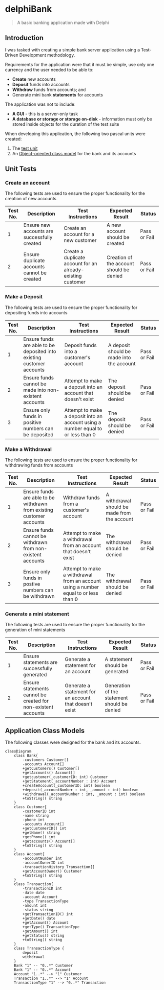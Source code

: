 # delphiBank

> A basic banking application made with Delphi

## Introduction

I was tasked with creating a simple bank server application using a Test-Driven Development methodology.

Requirements for the application were that it must be simple, use only one currency and the user needed to be able to:

* **Create** new accounts
* **Deposit** funds into accounts
* **Withdraw** funds from accounts; and
* Generate mini bank **statements** for accounts

The application was not to include:

* **A GUI** - this is a server-only task
* **A database or storage or storage on-disk** - information must only be stored inside objects for the duration of the test suite

When developing this application, the following two pascal units were created:

1. The [test unit](#unit-tests)
2. An [Object-oriented class model](#application-class-models) for the bank and its accounts

## Unit Tests

### Create an account

The following tests are used to ensure the proper functionality for the creation of new accounts.

|Test No.|Description|Test Instructions|Expected Result|Status|
|---|---|---|---|---|
|1|Ensure new accounts are successfully created|Create an account for a new customer|A new account should be created|Pass or Fail|
|2|Ensure duplicate accounts cannot be created|Create a duplicate account for an already-existing customer|Creation of the account should be denied|Pass or Fail|

### Make a Deposit

The following tests are used to ensure the proper functionality for depositing funds into accounts

|Test No.|Description|Test Instructions|Expected Result|Status|
|---|---|---|---|---|
|1|Ensure funds are able to be deposited into existing customer accounts|Deposit funds into a customer's account|A deposit should be made into the account|Pass or Fail|
|2|Ensure funds cannot be made into non-existent accounts|Attempt to make a deposit into an account that doesn't exist|The deposit should be denied|Pass or Fail|
|3|Ensure only funds in positive numbers can be deposited|Attempt to make a deposit into an account using a number equal to or less than 0|The deposit should be denied|Pass or Fail|

### Make a Withdrawal

The following tests are used to ensure the proper functionality for withdrawing funds from accounts

|Test No.|Description|Test Instructions|Expected Result|Status|
|---|---|---|---|---|
|1|Ensure funds are able to be withdrawn from existing customer accounts|Withdraw funds from a customer's account|A withdrawal should be made from the account|Pass or Fail|
|2|Ensure funds cannot be withdrawn from non-existent accounts|Attempt to make a withdrawal from an account that doesn't exist|The withdrawal should be denied|Pass or Fail|
|3|Ensure only funds in postive numbers can be withdrawn|Attempt to make a withdrawal from an account using a number equal to or less than 0|The withdrawal should be denied|Pass or Fail|

### Generate a mini statement

The following tests are used to ensure the proper functionality for the generation of mini statements

|Test No.|Description|Test Instructions|Expected Result|Status|
|---|---|---|---|---|
|1|Ensure statements are successfully generated|Generate a statement for an account|A statement should be generated|Pass or Fail|
|2|Ensure statements cannot be created for non-existent accounts|Generate a statement for an account that doesn't exist|Generation of the statement should be denied|Pass or Fail|

## Application Class Models

The following classes were designed for the bank and its accounts.

```mermaid
classDiagram
    class Bank{
        -customers Customer[]
        -accounts Account[]
        +getCustomers() Customer[]
        +getAccounts() Account[]
        +getcustomer(_customerID: int) Customer
        +getStatement(_accountNumber : int) Account
        +createAccount(_customerID: int) boolean
        +deposit(_accountNumber : int, _amount : int) boolean
        +withdrawal(_accountNumber : int, _amount : int) boolean
        +toString() string
    }
    class Customer{
        -customerID int
        -name string
        -phone int
        -accounts Account[]
        +getCustomerID() int
        +getName() string
        +getPhone() int
        +getaccounts() Account[]
        +toString() string
    }
    class Account{
        -accountNumber int
        -accountOwnerID int
        -transactionHistory Transaction[]
        +getAccountOwner() Customer
        +toString() string
    }
    class Transaction{
        -transactionID int
        -date date
        -account Account
        -type TransactionType
        -amount int
        -status string
        +getTransactionID() int
        +getDate() date
        +getAccount() Account
        +getType() TransactionType
        +getAmount() int
        +getStatus() string
        +toString() string
    }
    class TransactionType {
        deposit
        withdrawal
    }
    Bank "1" -- "0..*" Customer
    Bank "1" -- "0..*" Account
    Account "1..*" --> "1" Customer
    Transaction "1..*" --> "1" Account
    TransactionType "1" --> "0..*" Transaction
```
